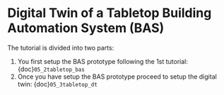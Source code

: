 # Digital Twin of a Tabletop Building Automation System (BAS)

The tutorial is divided into two parts:
1. You first setup the BAS prototype following the 1st tutorial: {doc}`05_2tabletop_bas`
2. Once you have setup the BAS prototype proceed to setup the digital twin: {doc}`05_3tabletop_dt` 